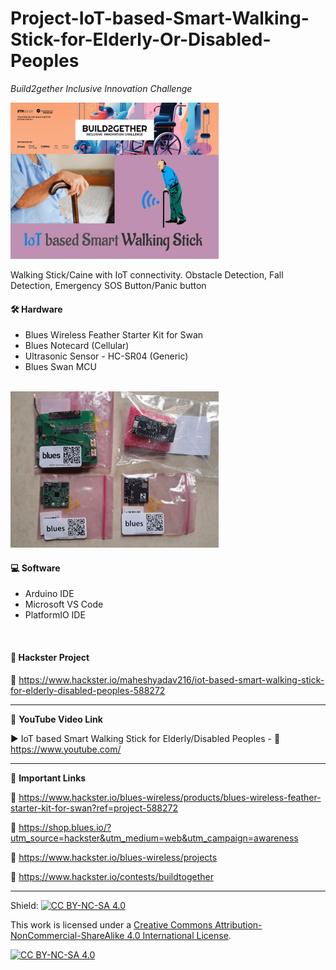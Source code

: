 # Project-IoT-based-Smart-Walking-Stick-for-Elderly-Or-Disabled-Peoples  
*Build2gether Inclusive Innovation Challenge*  
  
<img src="/Images/Build2gether.png" height="250" >
  

Walking Stick/Caine with IoT connectivity. Obstacle Detection, Fall Detection, Emergency SOS Button/Panic button  


#### 🛠 Hardware  
- Blues Wireless Feather Starter Kit for Swan  
- Blues Notecard (Cellular)  
- Ultrasonic Sensor - HC-SR04 (Generic)  
- Blues Swan MCU  
</br>

<img src="/Images/blues.png" height="250" >  

#### 💻 Software  
- Arduino IDE  
- Microsoft VS Code  
- PlatformIO IDE  
</br>

#### 📜 Hackster Project  
🔗 https://www.hackster.io/maheshyadav216/iot-based-smart-walking-stick-for-elderly-disabled-peoples-588272  

------------------------------------------------------------------------------------------------------

📕 **YouTube Video Link**  

▶️ IoT based Smart Walking Stick for Elderly/Disabled Peoples - 🔗 https://www.youtube.com/ 

-------------------------------------------------------------------------------------------------------
📒 **Important Links**  
 
🔗 https://www.hackster.io/blues-wireless/products/blues-wireless-feather-starter-kit-for-swan?ref=project-588272  

🔗 https://shop.blues.io/?utm_source=hackster&utm_medium=web&utm_campaign=awareness    

🔗 https://www.hackster.io/blues-wireless/projects  

🔗 https://www.hackster.io/contests/buildtogether  

------------------------------------------------------------------------------------------  

Shield: [![CC BY-NC-SA 4.0][cc-by-nc-sa-shield]][cc-by-nc-sa]

This work is licensed under a
[Creative Commons Attribution-NonCommercial-ShareAlike 4.0 International License][cc-by-nc-sa].

[![CC BY-NC-SA 4.0][cc-by-nc-sa-image]][cc-by-nc-sa]

[cc-by-nc-sa]: http://creativecommons.org/licenses/by-nc-sa/4.0/
[cc-by-nc-sa-image]: https://licensebuttons.net/l/by-nc-sa/4.0/88x31.png
[cc-by-nc-sa-shield]: https://img.shields.io/badge/License-CC%20BY--NC--SA%204.0-lightgrey.svg

